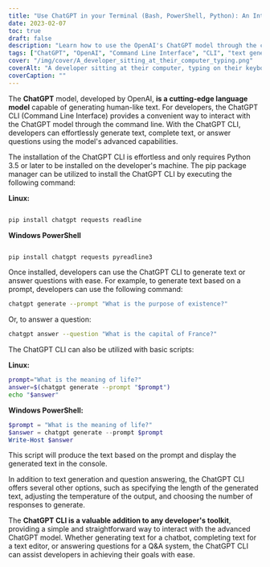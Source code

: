 ```yaml
---
title: "Use ChatGPT in your Terminal (Bash, PowerShell, Python): An Introduction to the ChatGPT CLI Tool for Developers"
date: 2023-02-07
toc: true
draft: false
description: "Learn how to use the OpenAI's ChatGPT model through the convenient Command Line Interface (CLI) for text generation and question answering with ease."
tags: ["ChatGPT", "OpenAI", "Command Line Interface", "CLI", "text generation", "question answering", "developer toolkit", "pip package manager", "Python 3.5", "PowerShell", "Bash"]
cover: "/img/cover/A_developer_sitting_at_their_computer_typing.png"
coverAlt: "A developer sitting at their computer, typing on their keyboard with the ChatGPT CLI open on their terminal."
coverCaption: ""
---
```


The **ChatGPT** model, developed by OpenAI, **is a cutting-edge language model** capable of generating human-like text. For developers, the ChatGPT CLI (Command Line Interface) provides a convenient way to interact with the ChatGPT model through the command line. With the ChatGPT CLI, developers can effortlessly generate text, complete text, or answer questions using the model's advanced capabilities.

The installation of the ChatGPT CLI is effortless and only requires Python 3.5 or later to be installed on the developer's machine. The pip package manager can be utilized to install the ChatGPT CLI by executing the following command:

**Linux:**
```bash

pip install chatgpt requests readline

```

**Windows PowerShell**
```powershell

pip install chatgpt requests pyreadline3

```

Once installed, developers can use the ChatGPT CLI to generate text or answer questions with ease. For example, to generate text based on a prompt, developers can use the following command:

```bash
chatgpt generate --prompt "What is the purpose of existence?"
```

Or, to answer a question:

```bash
chatgpt answer --question "What is the capital of France?"
```

The ChatGPT CLI can also be utilized with basic scripts:

**Linux:**
```bash
prompt="What is the meaning of life?"
answer=$(chatgpt generate --prompt "$prompt")
echo "$answer"
```

**Windows PowerShell:**
```powershell
$prompt = "What is the meaning of life?"
$answer = chatgpt generate --prompt $prompt
Write-Host $answer
```

This script will produce the text based on the prompt and display the generated text in the console.

In addition to text generation and question answering, the ChatGPT CLI offers several other options, such as specifying the length of the generated text, adjusting the temperature of the output, and choosing the number of responses to generate.

The **ChatGPT CLI is a valuable addition to any developer's toolkit**, providing a simple and straightforward way to interact with the advanced ChatGPT model. Whether generating text for a chatbot, completing text for a text editor, or answering questions for a Q&A system, the ChatGPT CLI can assist developers in achieving their goals with ease.